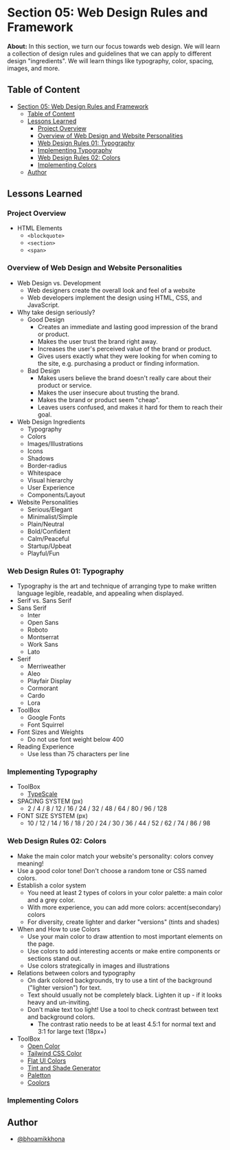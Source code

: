 # Section 05: Web Design Rules and Framework

**About:** In this section, we turn our focus towards web design. We will learn a collection of design rules and guidelines that we can apply to different design "ingredients". We will learn things like typography, color, spacing, images, and more.

## Table of Content

- [Section 05: Web Design Rules and Framework](#section-05-web-design-rules-and-framework)
  - [Table of Content](#table-of-content)
  - [Lessons Learned](#lessons-learned)
    - [Project Overview](#project-overview)
    - [Overview of Web Design and Website Personalities](#overview-of-web-design-and-website-personalities)
    - [Web Design Rules 01: Typography](#web-design-rules-01-typography)
    - [Implementing Typography](#implementing-typography)
    - [Web Design Rules 02: Colors](#web-design-rules-02-colors)
    - [Implementing Colors](#implementing-colors)
  - [Author](#author)

## Lessons Learned

### Project Overview

- HTML Elements
  - `<blockquote>`
  - `<section>`
  - `<span>`

### Overview of Web Design and Website Personalities

- Web Design vs. Development
  - Web designers create the overall look and feel of a website
  - Web developers implement the design using HTML, CSS, and JavaScript.
- Why take design seriously?
  - Good Design
    - Creates an immediate and lasting good impression of the brand or product.
    - Makes the user trust the brand right away.
    - Increases the user's perceived value of the brand or product.
    - Gives users exactly what they were looking for when coming to the site, e.g. purchasing a product or finding information.
  - Bad Design
    - Makes users believe the brand doesn't really care about their product or service.
    - Makes the user insecure about trusting the brand.
    - Makes the brand or product seem "cheap".
    - Leaves users confused, and makes it hard for them to reach their goal.
- Web Design Ingredients
  - Typography
  - Colors
  - Images/Illustrations
  - Icons
  - Shadows
  - Border-radius
  - Whitespace
  - Visual hierarchy
  - User Experience
  - Components/Layout
- Website Personalities
  - Serious/Elegant
  - Minimalist/Simple
  - Plain/Neutral
  - Bold/Confident
  - Calm/Peaceful
  - Startup/Upbeat
  - Playful/Fun

### Web Design Rules 01: Typography

- Typography is the art and technique of arranging type to make written language legible, readable, and appealing when displayed.
- Serif vs. Sans Serif
- Sans Serif
  - Inter
  - Open Sans
  - Roboto
  - Montserrat
  - Work Sans
  - Lato
- Serif
  - Merriweather
  - Aleo
  - Playfair Display
  - Cormorant
  - Cardo
  - Lora
- ToolBox
  - Google Fonts
  - Font Squirrel
- Font Sizes and Weights
  - Do not use font weight below 400
- Reading Experience
  - Use less than 75 characters per line

### Implementing Typography

- ToolBox
  - [TypeScale](https://typescale.com/)
- SPACING SYSTEM (px)
  - 2 / 4 / 8 / 12 / 16 / 24 / 32 / 48 / 64 / 80 / 96 / 128
- FONT SIZE SYSTEM (px)
  - 10 / 12 / 14 / 16 / 18 / 20 / 24 / 30 / 36 / 44 / 52 / 62 / 74 / 86 / 98

### Web Design Rules 02: Colors

- Make the main color match your website's personality: colors convey meaning!
- Use a good color tone! Don't choose a random tone or CSS named colors.
- Establish a color system
  - You need at least 2 types of colors in your color palette: a main color and a grey color.
  - With more experience, you can add more colors: accent(secondary) colors
  - For diversity, create lighter and darker "versions" (tints and shades)
- When and How to use Colors
  - Use your main color to draw attention to most important elements on the page.
  - Use colors to add interesting accents or make entire components or sections stand out.
  - Use colors strategically in images and illustrations
- Relations between colors and typography
  - On dark colored backgrounds, try to use a tint of the background ("lighter version") for text.
  - Text should usually not be completely black. Lighten it up - if it looks heavy and un-inviting.
  - Don't make text too light! Use a tool to check contrast between text and background colors.
    - The contrast ratio needs to be at least 4.5:1 for normal text and 3:1 for large text (18px+)
- ToolBox
  - [Open Color](https://yeun.github.io/open-color/)
  - [Tailwind CSS Color](https://tailwindcss.com/docs/customizing-colors)
  - [Flat UI Colors](https://flatuicolors.com/)
  - [Tint and Shade Generator](https://maketintsandshades.com/)
  - [Paletton](https://paletton.com/#uid=1000u0kllllaFw0g0qFqFg0w0aF)
  - [Coolors](https://coolors.co/)

### Implementing Colors

## Author

- [@bhoamikkhona](https://github.com/bhoamikkhona)
